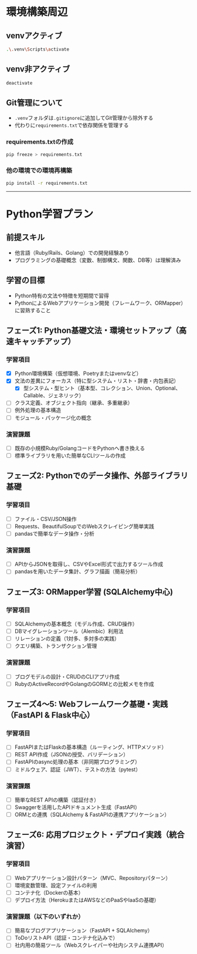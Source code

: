 # 環境構築周辺

## venvアクティブ
```bash
.\.venv\Scripts\activate
```

## venv非アクティブ
```bash
deactivate
```

## Git管理について
- `.venv`フォルダは`.gitignore`に追加してGit管理から除外する
- 代わりに`requirements.txt`で依存関係を管理する

### requirements.txtの作成
```bash
pip freeze > requirements.txt
```

### 他の環境での環境再構築
```bash
pip install -r requirements.txt
```

---

# Python学習プラン

## 前提スキル
- 他言語（Ruby/Rails、Golang）での開発経験あり
- プログラミングの基礎概念（変数、制御構文、関数、DB等）は理解済み

## 学習の目標
- Python特有の文法や特徴を短期間で習得
- PythonによるWebアプリケーション開発（フレームワーク、ORMapper）に習熟すること

## フェーズ1: Python基礎文法・環境セットアップ（高速キャッチアップ）

### 学習項目
- [x] Python環境構築（仮想環境、Poetryまたはvenvなど）
- [x] 文法の差異にフォーカス（特に型システム・リスト・辞書・内包表記）
  - [x] 型システム・型ヒント（基本型、コレクション、Union、Optional、Callable、ジェネリック）
- [ ] クラス定義、オブジェクト指向（継承、多重継承）
- [ ] 例外処理の基本構造
- [ ] モジュール・パッケージ化の概念

### 演習課題
- [ ] 既存の小規模Ruby/GolangコードをPythonへ書き換える
- [ ] 標準ライブラリを用いた簡単なCLIツールの作成

## フェーズ2: Pythonでのデータ操作、外部ライブラリ基礎

### 学習項目
- [ ] ファイル・CSV/JSON操作
- [ ] Requests、BeautifulSoupでのWebスクレイピング簡単実践
- [ ] pandasで簡単なデータ操作・分析

### 演習課題
- [ ] APIからJSONを取得し、CSVやExcel形式で出力するツール作成
- [ ] pandasを用いたデータ集計、グラフ描画（簡易分析）

## フェーズ3: ORMapper学習 (SQLAlchemy中心)

### 学習項目
- [ ] SQLAlchemyの基本概念（モデル作成、CRUD操作）
- [ ] DBマイグレーションツール（Alembic）利用法
- [ ] リレーションの定義（1対多、多対多の実践）
- [ ] クエリ構築、トランザクション管理

### 演習課題
- [ ] ブログモデルの設計・CRUDのCLIアプリ作成
- [ ] RubyのActiveRecordやGolangのGORMとの比較メモを作成

## フェーズ4〜5: Webフレームワーク基礎・実践（FastAPI & Flask中心）

### 学習項目
- [ ] FastAPIまたはFlaskの基本構造（ルーティング、HTTPメソッド）
- [ ] REST API作成（JSONの授受、バリデーション）
- [ ] FastAPIのasync処理の基本（非同期プログラミング）
- [ ] ミドルウェア、認証（JWT）、テストの方法（pytest）

### 演習課題
- [ ] 簡単なREST APIの構築（認証付き）
- [ ] Swaggerを活用したAPIドキュメント生成（FastAPI）
- [ ] ORMとの連携（SQLAlchemy & FastAPIの連携アプリケーション）

## フェーズ6: 応用プロジェクト・デプロイ実践（統合演習）

### 学習項目
- [ ] Webアプリケーション設計パターン（MVC、Repositoryパターン）
- [ ] 環境変数管理、設定ファイルの利用
- [ ] コンテナ化（Dockerの基本）
- [ ] デプロイ方法（HerokuまたはAWSなどのPaaSやIaaSの基礎）

### 演習課題（以下のいずれか）
- [ ] 簡易なブログアプリケーション（FastAPI + SQLAlchemy）
- [ ] ToDoリストAPI（認証・コンテナ化込みで）
- [ ] 社内用の簡易ツール（Webスクレイパーや社内システム連携API）